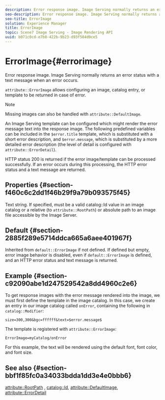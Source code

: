 ```yaml
---
description: Error response image. Image Serving normally returns an error status with a text message when an error occurs.
seo-description: Error response image. Image Serving normally returns an error status with a text message when an error occurs.
seo-title: ErrorImage
solution: Experience Manager
title: ErrorImage
topic: Scene7 Image Serving - Image Rendering API
uuid: b071c0cd-e7b8-422b-9b23-d93f504d9ce5
---
```


# ErrorImage{#errorimage}

Error response image. Image Serving normally returns an error status with a text message when an error occurs.

 `attribute::ErrorImage` allows configuring an image, catalog entry, or template to be returned in case of error.

>[!NOTE]
>
>Missing images can also be handled with `attribute::DefaultImage`.

An Image Serving template can be configured which might render the error message text into the response image. The following predefined variables can be included in the `$error.title` template, which is substituted with a short error description, and `$error.message`, which is substituted by a more detailed error description (the level of detail is configured with `attribute::ErrorDetail`).

HTTP status 200 is returned if the error image/template can be processed successfully. If an error occurs during this processing, the HTTP error status and a text message are returned.

## Properties {#section-f460c6c2dd1f46b29f9a79b093575f45}

Text string. If specified, must be a valid catalog::Id value in an image catalog or a relative (to `attribute::RootPath`) or absolute path to an image file accessible by the Image Server.

## Default {#section-2885f289e5714ddca665a6aee401967f}

Inherited from `default::ErrorImage` if not defined. If defined but empty, error image behavior is disabled, even if `default::ErrorImage` is defined, and an HTTP error status and text message is returned.

## Example {#section-c92090abe1d247529542a8dd4960c2e6}

To get response images with the error message rendered into the image, we must first define the template in the image catalog. In this case, we create an entry in our image catalog called `onError`, containing the following in `catalog::Modifier`:

`size=300,300&bgc=ffffff&text=$error.message$`

The template is registered with `attribute::ErrorImage`:

`ErrorImage=myCatalog/onError`

For this example, the text will be rendered using the default font, font color, and font size.

## See also {#section-bbf1f85fc0a34033bdda1dd3e4e0bbb6}

[attribute::RootPath](../../../../../is-api/image-catalog/image-serving-api-ref/c-image-catalog-reference/c-attributes-reference/r-rootpath.md#reference-17d57e5967be403b8408fa7214017494) , [catalog::Id](r_id_cat.md#reference_C3F3CE9AAAC4451796A846D6722383E5), [attribute::DefaultImage](../../../../../is-api/image-catalog/image-serving-api-ref/c-image-catalog-reference/c-attributes-reference/r-is-cat-defaultimage.md#reference-8e9900e129f54ed68462a3c2fc3bc433), [attribute::ErrorDetail](../../../../../is-api/image-catalog/image-serving-api-ref/c-image-catalog-reference/c-attributes-reference/r-errordetail.md#reference-4987c8cddcba4c88960170e49cafc561) 
